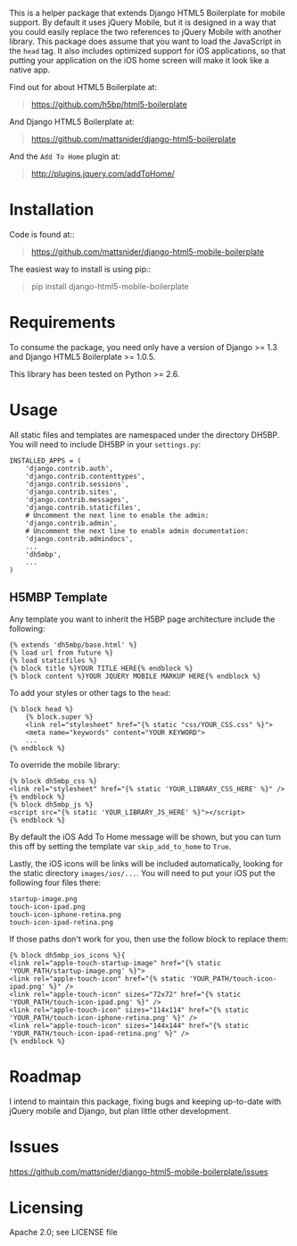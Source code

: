 This is a helper package that extends Django HTML5 Boilerplate for mobile support. By default it uses jQuery Mobile, but it is designed in a way that you could easily replace the two references to jQuery Mobile with another library. This package does assume that you want to load the JavaScript in the `head` tag. It also includes optimized support for iOS applications, so that putting your application on the iOS home screen will make it look like a native app.

Find out for about HTML5 Boilerplate at:

> https://github.com/h5bp/html5-boilerplate

And Django HTML5 Boilerplate at:

> https://github.com/mattsnider/django-html5-boilerplate

And the `Add To Home` plugin at:

> http://plugins.jquery.com/addToHome/

Installation
============

Code is found at::

> https://github.com/mattsnider/django-html5-mobile-boilerplate

The easiest way to install is using pip::

> pip install django-html5-mobile-boilerplate

Requirements
============

To consume the package, you need only have a version of Django >= 1.3 and Django HTML5 Boilerplate >= 1.0.5.

This library has been tested on Python >= 2.6.

Usage
=====

All static files and templates are namespaced under the directory DH5BP. You will need to include DH5BP in your `settings.py`:

    INSTALLED_APPS = (
        'django.contrib.auth',
        'django.contrib.contenttypes',
        'django.contrib.sessions',
        'django.contrib.sites',
        'django.contrib.messages',
        'django.contrib.staticfiles',
        # Uncomment the next line to enable the admin:
        'django.contrib.admin',
        # Uncomment the next line to enable admin documentation:
        'django.contrib.admindocs',
        ...
        'dh5mbp',
        ...
    )

H5MBP Template
-------------
Any template you want to inherit the H5BP page architecture include the following:

    {% extends 'dh5mbp/base.html' %}
    {% load url from future %}
    {% load staticfiles %}
    {% block title %}YOUR TITLE HERE{% endblock %}
    {% block content %}YOUR JQUERY MOBILE MARKUP HERE{% endblock %}

To add your styles or other tags to the `head`:

    {% block head %}
        {% block.super %}
        <link rel="stylesheet" href="{% static "css/YOUR_CSS.css" %}">
        <meta name="keywords" content="YOUR KEYWORD">
        ...
    {% endblock %}

To override the mobile library:

    {% block dh5mbp_css %}
    <link rel="stylesheet" href="{% static 'YOUR_LIBRARY_CSS_HERE' %}" />
    {% endblock %}
    {% block dh5mbp_js %}
    <script src="{% static 'YOUR_LIBRARY_JS_HERE' %}"></script>
    {% endblock %}

By default the iOS Add To Home message will be shown, but you can turn this off by setting the template var `skip_add_to_home` to `True`.

Lastly, the iOS icons will be links will be included automatically, looking for the static directory `images/ios/...`. You will need to put your iOS put the following four files there:

	startup-image.png
	touch-icon-ipad.png
	touch-icon-iphone-retina.png
	touch-icon-ipad-retina.png
	
If those paths don't work for you, then use the follow block to replace them:

	
    {% block dh5mbp_ios_icons %}{
    <link rel="apple-touch-startup-image" href="{% static 'YOUR_PATH/startup-image.png' %}">
    <link rel="apple-touch-icon" href="{% static 'YOUR_PATH/touch-icon-ipad.png' %}" />
    <link rel="apple-touch-icon" sizes="72x72" href="{% static 'YOUR_PATH/touch-icon-ipad.png' %}" />
    <link rel="apple-touch-icon" sizes="114x114" href="{% static 'YOUR_PATH/touch-icon-iphone-retina.png' %}" />
    <link rel="apple-touch-icon" sizes="144x144" href="{% static 'YOUR_PATH/touch-icon-ipad-retina.png' %}" />
    {% endblock %}

Roadmap
=======

I intend to maintain this package, fixing bugs and keeping up-to-date with jQuery mobile and Django, but plan little other development.

Issues
======

https://github.com/mattsnider/django-html5-mobile-boilerplate/issues

Licensing
=========

Apache 2.0; see LICENSE file